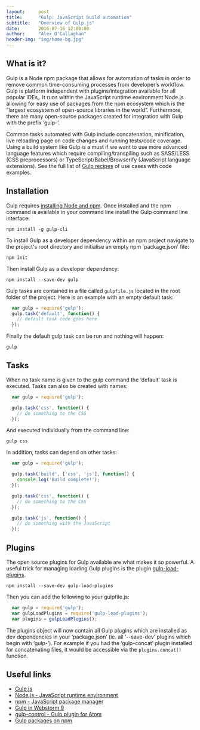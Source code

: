 ```yaml
---
layout:     post
title:      "Gulp: JavaScript build automation"
subtitle:   "Overview of Gulp.js"
date:       2016-07-16 12:00:00
author:     "Alex O'Callaghan"
header-img: "img/home-bg.jpg"
---
```

## What is it?

Gulp is a Node npm package that allows for automation of tasks in order to remove common time-consuming processes from developer’s workflow. Gulp is platform independent with plugins/integration available for all popular IDEs,. It runs within the JavaScript runtime environment Node.js allowing for easy use of packages from the npm ecosystem which is the “largest ecosystem of open-source libraries in the world”. Furthermore, there are many open-source packages created for integration with Gulp with the prefix ‘gulp-’.

Common tasks automated with Gulp include concatenation, minification, live reloading page on code changes and running tests/code coverage. Using a build system like Gulp is a must if we want to use more advanced language features which require compiling/transpiling such as SASS/LESS (CSS preprocessors) or TypeScript/Babel/Browserify (JavaScript language extensions). See the full list of [Gulp recipes](https://github.com/gulpjs/gulp/tree/master/docs/recipes#recipes) of use cases with code examples.

## Installation

Gulp requires [installing Node and npm](https://nodejs.org/en/download/). Once installed and the npm command is available in your command line install the Gulp command line interface:

    npm install -g gulp-cli

To install Gulp as a developer dependency within an npm project navigate to the project's root directory and initialise an empty npm 'package.json' file:

    npm init

Then install Gulp as a developer dependency:

    npm install --save-dev gulp


Gulp tasks are contained in a file called `gulpfile.js` located in the root folder of the project. Here is an example with an empty default task:

```javascript
  var gulp = require('gulp');
  gulp.task('default', function() {
    // default task code goes here
  });
```

Finally the default gulp task can be run and nothing will happen:

    gulp

## Tasks

When no task name is given to the gulp command the ‘default’ task is executed. Tasks can also be created with names:

```javascript
  var gulp = require('gulp');

  gulp.task('css', function() {
    // do something to the CSS
  });
```

And executed individually from the command line:

    gulp css

In addition, tasks can depend on other tasks:

```javascript
  var gulp = require('gulp');

  gulp.task('build', ['css', 'js'], function() {
    console.log('Build complete!');
  });

  gulp.task('css', function() {
    // do something to the CSS
  });

  gulp.task('js', function() {
    // do something with the JavaScript
  });
```

## Plugins

The open source plugins for Gulp available are what makes it so powerful. A useful trick for managing loading Gulp plugins is the plugin [gulp-load-plugins](https://www.npmjs.com/package/gulp-load-plugins).

    npm install --save-dev gulp-load-plugins

Then you can add the following to your gulpfile.js:

```javascript
  var gulp = require('gulp');
  var gulpLoadPlugins = require('gulp-load-plugins');
  var plugins = gulpLoadPlugins();
```

The plugins object will now contain all Gulp plugins which are installed as dev dependencies in your ‘package.json’ (ie. all ‘--save-dev’ plugins which begin with ‘gulp-’). For example if you had the ‘gulp-concat’ plugin installed for concatenating files, it would be accessible via the `plugins.concat()` function.

## Useful links

- [Gulp.js](http://gulpjs.com)
- [Node.js - JavaScript runtime environment](https://nodejs.org/en/)
- [npm - JavaScript package manager](https://npmjs.com)
- [Gulp in Webstorm 9](https://blog.jetbrains.com/webstorm/2014/11/gulp-in-webstorm-9/)
- [gulp-control - Gulp plugin for Atom](https://atom.io/packages/gulp-control)
- [Gulp packages on npm](https://www.npmjs.com/search?q=gulp)
